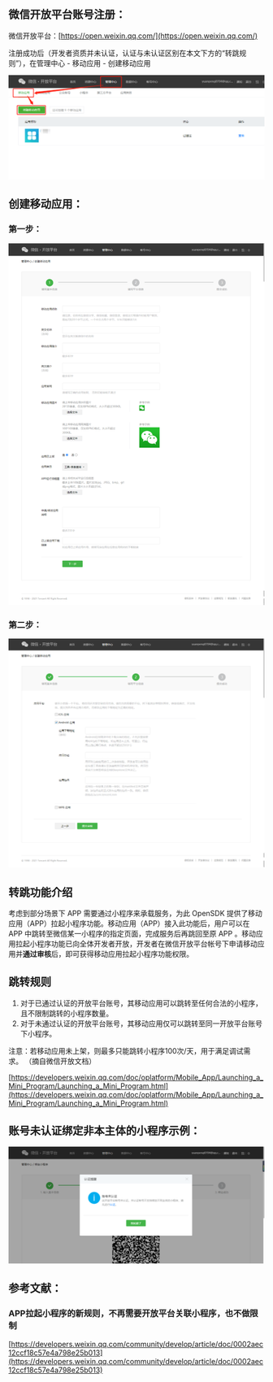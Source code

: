 ## 微信开放平台账号注册：

微信开放平台：[https://open.weixin.qq.com/](https://open.weixin.qq.com/)

注册成功后（开发者资质并未认证，认证与未认证区别在本文下方的“转跳规则”），在管理中心 - 移动应用 - 创建移动应用

![](assets/【记录】app转跳微信小程序-所需要求/1.png)

## 创建移动应用：

### 第一步：

![](assets/【记录】app转跳微信小程序-所需要求/2.png)

### 第二步：

![](assets/【记录】app转跳微信小程序-所需要求/3.png)

## 转跳功能介绍

考虑到部分场景下 APP 需要通过小程序来承载服务，为此 OpenSDK 提供了移动应用（APP）拉起小程序功能。移动应用（APP）接入此功能后，用户可以在 APP 中跳转至微信某一小程序的指定页面，完成服务后再跳回至原 APP 。移动应用拉起小程序功能已向全体开发者开放，开发者在微信开放平台帐号下申请移动应用并**通过审核**后，即可获得移动应用拉起小程序功能权限。

## 跳转规则

1. 对于已通过认证的开放平台账号，其移动应用可以跳转至任何合法的小程序，且不限制跳转的小程序数量。
2. 对于未通过认证的开放平台账号，其移动应用仅可以跳转至同一开放平台账号下小程序。

注意：若移动应用未上架，则最多只能跳转小程序100次/天，用于满足调试需求。
（摘自微信开放文档）

[https://developers.weixin.qq.com/doc/oplatform/Mobile_App/Launching_a_Mini_Program/Launching_a_Mini_Program.html](https://developers.weixin.qq.com/doc/oplatform/Mobile_App/Launching_a_Mini_Program/Launching_a_Mini_Program.html)

## 账号未认证绑定非本主体的小程序示例：

![](assets/【记录】app转跳微信小程序-所需要求/4.png)

## 参考文献：

### APP拉起小程序的新规则，不再需要开放平台关联小程序，也不做限制

[https://developers.weixin.qq.com/community/develop/article/doc/0002aec12ccf18c57e4a798e25b013](https://developers.weixin.qq.com/community/develop/article/doc/0002aec12ccf18c57e4a798e25b013)
